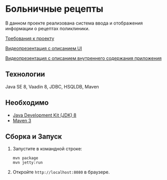# 
 
Больничные рецепты
=========
В данном проекте реализована система ввода и отображения информации о рецептах поликлиники.

[Требования к проекту](https://github.com/LinarKulinar/hospital-prescriptions/wiki/%D0%A2%D1%80%D0%B5%D0%B1%D0%BE%D0%B2%D0%B0%D0%BD%D0%B8%D1%8F-%D0%BA-%D0%BF%D1%80%D0%BE%D0%B5%D0%BA%D1%82%D1%83)

[Видеопрезентация с описанием UI](https://youtu.be/t8iwqd7-lK8)

[Видеопрезентация с описанием внутреннего содержания приложения](https://youtu.be/cwgaB3hHfAY)

Технологии
-------------
Java SE 8, Vaadin 8, JDBC, HSQLDB, Maven

Необходимо
-------------

* [Java Development Kit (JDK) 8](http://www.oracle.com/technetwork/java/javase/downloads/jdk8-downloads-2133151.html)
* [Maven 3](https://maven.apache.org/download.cgi)

Сборка и Запуск
-------------

1. Запустите в командной строке:
	```
	mvn package
	mvn jetty:run
	```

2. Откройте `http://localhost:8080` в браузере.
